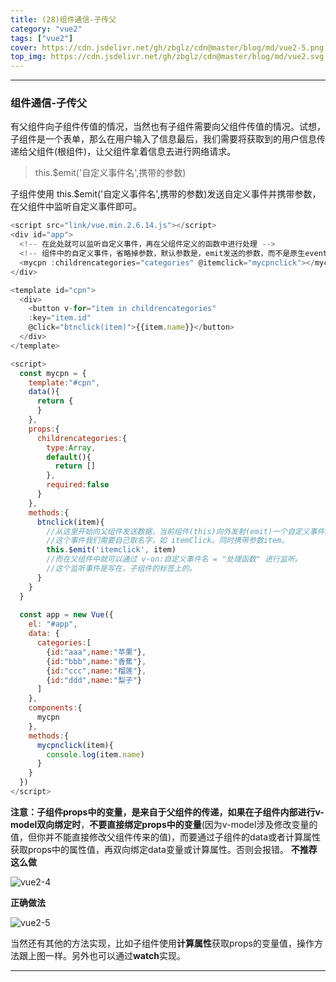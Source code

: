 ```yaml
---
title: (28)组件通信-子传父
category: "vue2"
tags: ["vue2"]
cover: https://cdn.jsdelivr.net/gh/zbglz/cdn@master/blog/md/vue2-5.png
top_img: https://cdn.jsdelivr.net/gh/zbglz/cdn@master/blog/md/vue2.svg
---
```


***

### 组件通信-子传父

有父组件向子组件传值的情况，当然也有子组件需要向父组件传值的情况。试想，子组件是一个表单，那么在用户输入了信息最后，我们需要将获取到的用户信息传递给父组件(根组件)，让父组件拿着信息去进行网络请求。

> this.$emit('自定义事件名',携带的参数)

子组件使用 this.$emit('自定义事件名',携带的参数)发送自定义事件并携带参数，在父组件中监听自定义事件即可。


```js vue2
<script src="link/vue.min.2.6.14.js"></script>
<div id="app">
  <!-- 在此处就可以监听自定义事件，再在父组件定义的函数中进行处理 -->
  <!-- 组件中的自定义事件，省略掉参数，默认参数是，emit发送的参数，而不是原生event -->
  <mycpn :childrencategories="categories" @itemclick="mycpnclick"></mycpn>
</div>

<template id="cpn">
  <div>
    <button v-for="item in childrencategories" 
    :key="item.id" 
    @click="btnclick(item)">{{item.name}}</button>
  </div>
</template>

<script>
  const mycpn = {
    template:"#cpn",
    data(){
      return {
      }
    },
    props:{
      childrencategories:{
        type:Array,
        default(){
          return []
        },
        required:false
      }
    },
    methods:{
      btnclick(item){
        //从这里开始向父组件发送数据，当前组件(this)向外发射(emit)一个自定义事件。
        //这个事件我们需要自己取名字，如 itemClick。同时携带参数item。
        this.$emit('itemclick', item)
        //而在父组件中就可以通过 v-on:自定义事件名 = "处理函数" 进行监听。
        //这个监听事件是写在，子组件的标签上的。
      }
    }
  }
  
  const app = new Vue({
    el: "#app",
    data: {
      categories:[
        {id:"aaa",name:"苹果"},
        {id:"bbb",name:"香蕉"},
        {id:"ccc",name:"榴莲"},
        {id:"ddd",name:"梨子"}
      ]
    },
    components:{
      mycpn
    },
    methods:{
      mycpnclick(item){
        console.log(item.name)
      }
    }
  })
</script>
```


**注意：**子组件props中的变量，是来自于父组件的传递，如果在子组件内部进行**v-model双向绑定时**，**不要直接绑定props中的变量**(因为v-model涉及修改变量的值，但你并不能直接修改父组件传来的值)，而要通过子组件的data或者计算属性获取props中的属性值，再双向绑定data变量或计算属性。否则会报错。
**不推荐这么做**

![vue2-4](https://cdn.jsdelivr.net/gh/zbglz/cdn@master/blog/md/vue2-4.png)

**正确做法**

![vue2-5](https://cdn.jsdelivr.net/gh/zbglz/cdn@master/blog/md/vue2-5.png)

当然还有其他的方法实现，比如子组件使用**计算属性**获取props的变量值，操作方法跟上图一样。另外也可以通过**watch**实现。



***